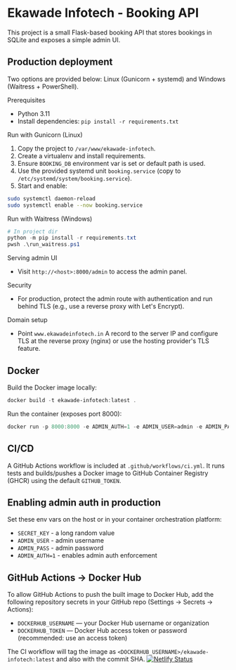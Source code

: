 # Ekawade Infotech - Booking API

This project is a small Flask-based booking API that stores bookings in SQLite and exposes a simple admin UI.

## Production deployment

Two options are provided below: Linux (Gunicorn + systemd) and Windows (Waitress + PowerShell).

Prerequisites
- Python 3.11
- Install dependencies: `pip install -r requirements.txt`

Run with Gunicorn (Linux)

1. Copy the project to `/var/www/ekawade-infotech`.
2. Create a virtualenv and install requirements.
3. Ensure `BOOKING_DB` environment var is set or default path is used.
4. Use the provided systemd unit `booking.service` (copy to `/etc/systemd/system/booking.service`).
5. Start and enable:

```bash
sudo systemctl daemon-reload
sudo systemctl enable --now booking.service
```

Run with Waitress (Windows)

```powershell
# In project dir
python -m pip install -r requirements.txt
pwsh .\run_waitress.ps1
```

Serving admin UI
- Visit `http://<host>:8000/admin` to access the admin panel.

Security
- For production, protect the admin route with authentication and run behind TLS (e.g., use a reverse proxy with Let's Encrypt).

Domain setup
- Point `www.ekawadeinfotech.in` A record to the server IP and configure TLS at the reverse proxy (nginx) or use the hosting provider's TLS feature.

Docker
------

Build the Docker image locally:

```powershell
docker build -t ekawade-infotech:latest .
```

Run the container (exposes port 8000):

```powershell
docker run -p 8000:8000 -e ADMIN_AUTH=1 -e ADMIN_USER=admin -e ADMIN_PASS=s3cr3t ekawade-infotech:latest
```

CI/CD
------

A GitHub Actions workflow is included at `.github/workflows/ci.yml`. It runs tests and builds/pushes a Docker image to GitHub Container Registry (GHCR) using the default `GITHUB_TOKEN`.

Enabling admin auth in production
---------------------------------

Set these env vars on the host or in your container orchestration platform:

- `SECRET_KEY` - a long random value
- `ADMIN_USER` - admin username
- `ADMIN_PASS` - admin password
- `ADMIN_AUTH=1` - enables admin auth enforcement

GitHub Actions -> Docker Hub
----------------------------

To allow GitHub Actions to push the built image to Docker Hub, add the following repository secrets in your GitHub repo (Settings → Secrets → Actions):

- `DOCKERHUB_USERNAME` — your Docker Hub username or organization
- `DOCKERHUB_TOKEN` — Docker Hub access token or password (recommended: use an access token)

The CI workflow will tag the image as `<DOCKERHUB_USERNAME>/ekawade-infotech:latest` and also with the commit SHA.
[![Netlify Status](https://api.netlify.com/api/v1/badges/6b6c731a-a54d-4780-93ea-5c9fa801c5ef/deploy-status)](https://app.netlify.com/projects/ekawadeinfotech/deploys)


